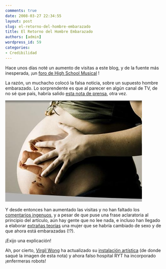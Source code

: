 ```yaml
---
comments: true
date: 2008-03-27 22:34:55
layout: post
slug: el-retorno-del-hombre-embarazado
title: El Retorno del Hombre Embarazado
authors: [admin]
wordpress_id: 59
categories:
- Credibilidad
---
```


Hace unos días noté un aumento de visitas a este blog, y de la fuente más inesperada, ¡un [foro de High School Musical](http://www.hsm-rocks.com/foros/index.php) !

La razón, un muchacho colocó la falsa noticia, sobre un supuesto hombre embarazado. Lo sorprendente es que al parecer en algún canal de TV, de no sé que país, habría salido [esta nota de prensa](http://cdp.blogsome.com/2005/08/08/el-hombre-embarazado-de-emolcom/), otra vez.

![hombreembarazado2008.jpg](hombreembarazado2008.jpg)

Y desde entonces han aumentado las visitas y no han faltado los [comentarios ingenuos](http://www.lnds.net/2005/08/el_hombre_embarazado_y_raton_t_1.html#comment-56180), y a pesar de que puse una frase aclaratoria al principio del artículo, aún hay gente que no lee nada, e incluso han llegado a elaborar [extrañas teorías](http://www.lnds.net/2005/08/el_hombre_embarazado_y_raton_t_1.html#comment-56424sobre) una mujer que se habría cambiado de sexo y de que ahora está embarazadas (!?).

¡Exijo una explicación!

Ah, por cierto, [Virgil Wong](http://www.virgilwong.com/) ha actualizado su [instalación artística](http://www.rythospital.com/2008/) (de donde saqué la imagen de esta nota) y ahora falso hospital RYT ha incorporado ¡enfermeras robots!



